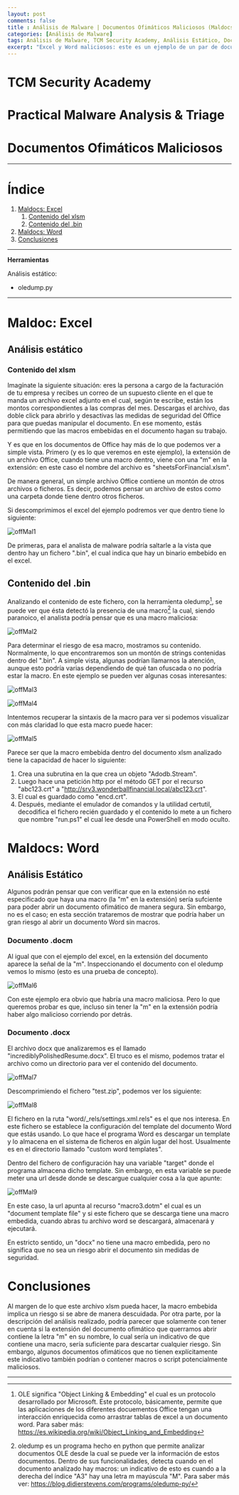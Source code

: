 ```yaml
---
layout: post
comments: false
title : Análisis de Malware | Documentos Ofimáticos Maliciosos (Maldocs)
categories: [Análisis de Malware]
tags: Análisis de Malware, TCM Security Academy, Análisis Estático, Documentos Ofimáticos, Excel
excerpt: "Excel y Word maliciosos: este es un ejemplo de un par de documentos ofimáticos maliciosos, excel y word, sobre los cuales se hace un análsis estático con la herramienta oledump."
---
```


# TCM Security Academy
# Practical Malware Analysis & Triage
# Documentos Ofimáticos Maliciosos

---

# Índice

1. [Maldocs: Excel](#excel)
    1. [Contenido del xlsm](#xlsm)
    2. [Contenido del .bin](#bin)
2. [Maldocs: Word](#word)
3. [Conclusiones](#conclusiones)

---

**Herramientas**

Análisis estático:
- oledump.py

---

# Maldoc: Excel <a name="excel"></a>

## Análisis estático

### Contenido del xlsm <a name="xlsm"></a>

Imagínate la siguiente situación: eres la persona a cargo de la facturación de tu empresa y recibes un correo de un supuesto cliente en el que te manda un archivo excel adjunto en el cual, según te escribe, están los montos correspondientes a las compras del mes. Descargas el archivo, das doble click para abrirlo y desactivas las medidas de seguridad del Office para que puedas manipular el documento. En ese momento, estás permitiendo que las macros embebidas en el documento hagan su trabajo.

Y es que en los documentos de Office hay más de lo que podemos ver a simple vista. Primero (y es lo que veremos en este ejemplo), la extensión de un archivo Office, cuando tiene una macro dentro, viene con una "m" en la extensión: en este caso el nombre del archivo es "sheetsForFinancial.xlsm".

De manera general, un simple archivo Office contiene un montón de otros archivos o ficheros. Es decir, podemos pensar un archivo de estos como una carpeta donde tiene dentro otros ficheros.

Si descomprimimos el excel del ejemplo podremos ver que dentro tiene lo siguiente:

![offMal1](https://github.com/Sokratica/sokratica/blob/master/assets/img/offMal/img1.png?raw=true)



De primeras, para el analista de malware podría saltarle a la vista que dentro hay un fichero ".bin", el cual indica que hay un binario embebido en el excel.

## Contenido del .bin <a name="bin"></a>

Analizando el contenido de este fichero, con la herramienta oledump[^1], se puede ver que ésta detectó la presencia de una macro[^2] la cual, siendo paranoico, el analista podría pensar que es una macro maliciosa:

![offMal2](https://github.com/Sokratica/sokratica/blob/master/assets/img/offMal/img2.png?raw=true)

Para determinar el riesgo de esa macro, mostramos su contenido. Normalmente, lo que encontraremos son un montón de strings contenidas dentro del ".bin". A simple vista, algunas podrían llamarnos la atención, aunque esto podría varias dependiendo de qué tan ofuscada o no podría estar la macro. En este ejemplo se pueden ver algunas cosas interesantes:

![offMal3](https://github.com/Sokratica/sokratica/blob/master/assets/img/offMal/img3.png?raw=true)

![offMal4](https://github.com/Sokratica/sokratica/blob/master/assets/img/offMal/img4.png?raw=true)

Intentemos recuperar la sintaxis de la macro para ver si podemos visualizar con más claridad lo que esta macro puede hacer:

![offMal5](https://github.com/Sokratica/sokratica/blob/master/assets/img/offMal/img5.png?raw=true)

Parece ser que la macro embebida dentro del documento xlsm analizado tiene la capacidad de hacer lo siguiente:

1. Crea una subrutina en la que crea un objeto "Adodb.Stream".
2. Luego hace una petición http por el método GET por el recurso "abc123.crt" a "http://srv3.wonderballfinancial.local/abc123.crt".
3. El cual es guardado como "encd.crt".
4. Después, mediante el emulador de comandos y la utilidad certutil, decodifica el fichero recién guardado y el contenido lo mete a un fichero que nombre "run.ps1" el cual lee desde una PowerShell en modo oculto.

# Maldocs: Word <a name="word"></a>

## Análisis Estático

Algunos podrán pensar que con verificar que en la extensión no esté especificado que haya una macro (la "m" en la extensión) sería sufciente para poder abrir un documento ofimático de manera segura. Sin embargo, no es el caso; en esta sección trataremos de mostrar que podría haber un gran riesgo al abrir un documento Word sin macros.

### Documento .docm

Al igual que con el ejemplo del excel, en la extensión del documento aparece la señal de la "m". Inspeccionando el documento con el oledump vemos lo mismo (esto es una prueba de concepto).

![offMal6](https://github.com/Sokratica/sokratica/blob/master/assets/img/offMal/img6.png?raw=true)

Con este ejemplo era obvio que habría una macro maliciosa. Pero lo que queremos probar es que, incluso sin tener la "m" en la extensión podría haber algo malicioso corriendo por detrás.

### Documento .docx

El archivo docx que analizaremos es el llamado "incrediblyPolishedResume.docx". El truco es el mismo, podemos tratar el archivo como un directorio para ver el contenido del documento.

![offMal7](https://github.com/Sokratica/sokratica/blob/master/assets/img/offMal/img7.png?raw=true)

Descomprimiendo el fichero "test.zip", podemos ver los siguiente:

![offMal8](https://github.com/Sokratica/sokratica/blob/master/assets/img/offMal/img8.png?raw=true)

El fichero en la ruta "word/_rels/settings.xml.rels" es el que nos interesa. En este fichero se establece la configuración del template del documento Word que estás usando. Lo que hace el programa Word es descargar un template y lo almacena en el sistema de ficheros en algún lugar del host. Usualmente es en el directorio llamado "custom word templates".

Dentro del fichero de configuración hay una variable "target" donde el programa almacena dicho template. Sin embargo, en esta variable se puede meter una url desde donde se descargue cualquier cosa a la que apunte:

![offMal9](https://github.com/Sokratica/sokratica/blob/master/assets/img/offMal/img9.png?raw=true)

En este caso, la url apunta al recurso "macro3.dotm" el cual es un "document template file" y si este fichero que se descarga tiene una macro embedida, cuando abras tu archivo word se descargará, almacenará y ejecutará.

En estricto sentido, un "docx" no tiene una macro embedida, pero no significa que no sea un riesgo abrir el documento sin medidas de seguridad.

# Conclusiones <a name="conclusiones"></a>

Al margen de lo que este archivo xlsm pueda hacer, la macro embebida implica un riesgo si se abre de manera descuidada.
Por otra parte, por la descripción del análisis realizado, podría parecer que solamente con tener en cuenta si la extensión del documento ofimático que querramos abrir contiene la letra "m" en su nombre, lo cual sería un indicativo de que contiene una macro, sería suficiente para descartar cualquier riesgo. Sin embargo, algunos documentos ofimáticos que no tienen explícitamente este indicativo también podrían o contener macros o script potencialmente maliciosos.

---
[^1]: OLE significa "Object Linking & Embedding" el cual es un protocolo desarrollado por Microsoft. Este protocolo, básicamente, permite que las aplicaciones de los diferentes docuementos Office tengan una interacción enriquecida como arrastrar tablas de excel a un documento word. Para saber más: https://es.wikipedia.org/wiki/Object_Linking_and_Embedding
[^2]: oledump es un programa hecho en python que permite analizar documentos OLE desde la cual se puede ver la información de estos documentos. Dentro de sus funcionalidades, detecta cuando en el documento analizado hay macros: un indicativo de esto es cuando a la derecha del índice "A3" hay una letra m mayúscula "M". Para saber más ver: https://blog.didierstevens.com/programs/oledump-py/


